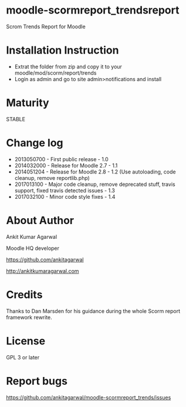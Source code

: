 moodle-scormreport_trendsreport
===============================

Scrom Trends Report for Moodle

Installation Instruction
=====================

* Extrat the folder from zip and copy it to your moodle/mod/scorm/report/trends
* Login as admin and go to site admin>notifications and install


Maturity
====================
STABLE


Change log
=====================
* 2013050700 - First public release - 1.0
* 2014032000 - Release for Moodle 2.7 - 1.1
* 2014051204 - Release for Moodle 2.8 - 1.2 (Use autoloading, code cleanup, remove reportlib.php)
* 2017013100 - Major code cleanup, remove deprecated stuff, travis support, fixed travis detected issues - 1.3
* 2017032100 - Minor code style fixes - 1.4

About Author
=====================
Ankit Kumar Agarwal

Moodle HQ developer

https://github.com/ankitagarwal

http://ankitkumaragarwal.com

Credits
=====================
Thanks to Dan Marsden for his guidance during the whole Scorm report framework rewrite.

License
=====================

GPL 3 or later

Report bugs
=====================
<https://github.com/ankitagarwal/moodle-scormreport_trends/issues>
